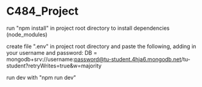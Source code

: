 # C484_Project

run "npm install" in project root directory to install dependencies (node_modules)

create file ".env" in project root directory and paste the following, adding in your username and password:
DB = mongodb+srv://username:password@tu-student.4hja6.mongodb.net/tu-student?retryWrites=true&w=majority

run dev with "npm run dev" 
